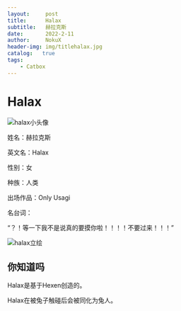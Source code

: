 ```yaml
---
layout:     post
title:      Halax
subtitle:   赫拉克斯
date:       2022-2-11
author:     NokuX
header-img: img/titlehalax.jpg
catalog:   true
tags:
    - Catbox
---
```

# Halax

![halax小头像]({{site.baseurl}}/img-post/halax.jpg)

姓名：赫拉克斯

英文名：Halax

性别：女

种族：人类

出场作品：Only Usagi

名台词：

“？！等一下我不是说真的要摸你啦！！！！不要过来！！！”

![halax立绘]({{site.baseurl}}/img-post/halax.png)

## 你知道吗

Halax是基于Hexen创造的。

Halax在被兔子触碰后会被同化为兔人。
